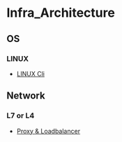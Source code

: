 # Infra_Architecture
## OS
### LINUX
- [LINUX Cli](limux.md)

## Network
### L7 or L4
- [Proxy & Loadbalancer](proxy-lb.md)
